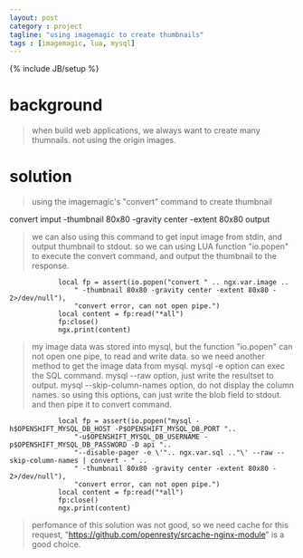 ```yaml
---
layout: post
category : project
tagline: "using imagemagic to create thumbnails"
tags : [imagemagic, lua, mysql]
---
```

{% include JB/setup %}

# background
> when build web applications, we always want to create many thumnails. not using the origin images.

# solution
> using the imagemagic's "convert" command to create thumbnail

  convert imput -thumbnail 80x80 -gravity center -extent 80x80 output
  
> we can also using this command to get input image from stdin, and output thumbnail to stdout.
> so we can using LUA function "io.popen" to execute the convert command, and output the thumbnail to the response.

                local fp = assert(io.popen("convert " .. ngx.var.image ..
                    " -thumbnail 80x80 -gravity center -extent 80x80 - 2>/dev/null"), 
                    "convert error, can not open pipe.")
                local content = fp:read("*all")
                fp:close()
                ngx.print(content)

> my image data was stored into mysql, but the function "io.popen" can not open one pipe, to read and write data.
> so we need another method to get the image data from mysql.
> mysql -e option can exec the SQL command.
> mysql --raw option, just write the resultset to output.
> mysql --skip-column-names option, do not display the column names.
> so using this options, can just write the blob field to stdout.
> and then pipe it to convert command.

                local fp = assert(io.popen("mysql -h$OPENSHIFT_MYSQL_DB_HOST -P$OPENSHIFT_MYSQL_DB_PORT "..
                    "-u$OPENSHIFT_MYSQL_DB_USERNAME -p$OPENSHIFT_MYSQL_DB_PASSWORD -D api "..
                    "--disable-pager -e \'".. ngx.var.sql .."\' --raw --skip-column-names | convert - " ..
                    " -thumbnail 80x80 -gravity center -extent 80x80 - 2>/dev/null"), 
                    "convert error, can not open pipe.")
                local content = fp:read("*all")
                fp:close()
                ngx.print(content)
                
> perfomance of this solution was not good, so we need cache for this request, "https://github.com/openresty/srcache-nginx-module" is a good choice.
